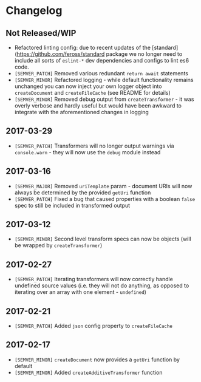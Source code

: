 # Changelog

## Not Released/WIP
* Refactored linting config: due to recent updates of the [standard](https://github.com/feross/standard package we no longer need to include all sorts of `eslint-*` dev dependencies and configs to lint es6 code.
* `[SEMVER_PATCH]` Removed various redundant `return await` statements
* `[SEMVER_MINOR]` Refactored logging - while default functionality remains unchanged you can now inject your own logger object into `createDocument` and `createFileCache` (see README for details)
* `[SEMVER_MINOR]` Removed debug output from `createTransformer` - it was overly verbose and hardly useful but would have been awkward to integrate with the aforementioned changes in logging 
 
## 2017-03-29
* `[SEMVER_PATCH]` Transformers will no longer output warnings via `console.warn` - they will now use the `debug` module instead

## 2017-03-16
* `[SEMVER_MAJOR]` Removed `uriTemplate` param - document URIs will now always be determined by the provided `getUri` function
* `[SEMVER_PATCH]` Fixed a bug that caused properties with a boolean `false` spec to still be included in transformed output 

## 2017-03-12
* `[SEMVER_MINOR]` Second level transform specs can now be objects (will be wrapped by `createTransformer`)

## 2017-02-27
* `[SEMVER_PATCH]` Iterating transformers will now correctly handle undefined source values (i.e. they will not do anything, as opposed to iterating over an array with one element - `undefined`)

## 2017-02-21
* `[SEMVER_PATCH]` Added `json` config property to `createFileCache`

## 2017-02-17
* `[SEMVER_MINOR]` `createDocument` now provides a `getUri` function by default
* `[SEMVER_MINOR]` Added `createAdditiveTransformer` function

